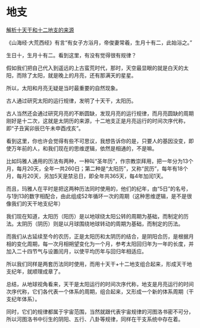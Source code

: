 # 地支

[解析十天干和十二地支的来源](https://zhuanlan.zhihu.com/p/609498920)

《山海经·大荒西经》有言“有女子方浴月，帝俊妻常羲，生月十有二，此始浴之。”

生日十，生月十有二。看到这里，有没有觉得很有规律？

假如我们把自己代入到遥远的上古蛮荒时代，那时，天空最显眼的就是白天的太阳，而除了太阳，就是晚上的月亮，还有那满天的星星。

所以，太阳和月亮无疑是当时最重要的自然现象。

古人通过研究太阳的运行规律，发明了十天干，太阳历。

古人当然还会通过研究月亮的不断圆缺，发现月亮的运行规律，而月亮圆缺的周期刚好是十二次，这就是太阴历的来源，十二地支正是月亮运行的时间次序代称，即“子丑寅卯辰巳午未申酉戌亥”。

看到这里，你也许会觉得有些不可思议，我想告诉你的是，只要人的基因没变，即使万年前的人，和我们现在的思维逻辑，依然是相通的，不是嘛。

比如玛雅人通用的历法有两种，一种叫“圣年历”，作宗教崇拜用，把一年分为13个月，每月20天，全年一共260日；第二种是“太阳历”，又称“民历”，每年有18个月，每月20天，另加5天是禁忌日，即全年共365天，每4年加闰1天。

而且，玛雅人在平时是把这两种历法同时使用的，他们的纪年，由“5日”的名号，与1到13的数字相配合，由此组成52年循环一次的周期（这种思维逻辑，是不是很像我们的天干地支纪年）

我们现在知道，太阳历（阳历）是以地球绕太阳公转的周期为基础，而制定的历法。太阴历（阴历）则是以月球围绕地球转动的周期为基础，而制定的历法。

而我们从古延续至今的农历，正是太阳历和太阴历的结合，是阴阳合历，是根据月相的变化周期，每一次月相朔望变化为一个月，参考太阳回归年为一年的长度，并加入二十四节气与设置闰月，以使平均历年与回归年相适应。

所以我们同样是两套历法同时使用，而用十天干+十二地支组合起来，形成天干地支纪年，就顺理成章了。

总结，从地球视角看来，天干是太阳运行的时间次序代称，地支是月亮运行的时间次序代称，它们各代表一个体系的周期，组合起来，又形成一个新的体系周期（干支纪年体系）。

同时，它们的规律都属于宇宙范围，当然就跟代表宇宙规律的河图洛书密不可分，所以河图洛书中衍生的阴阳、五行、八卦等规律，同样在干支系统中存在着。

